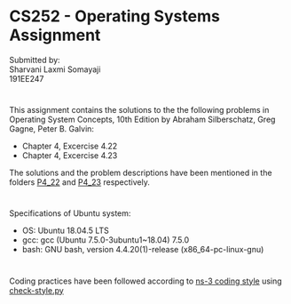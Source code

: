 # CS252 - Operating Systems Assignment
Submitted by: <br>
Sharvani Laxmi Somayaji <br>
191EE247 
#
This assignment contains the solutions to the the following problems in Operating System Concepts, 10th Edition by Abraham Silberschatz, Greg Gagne, Peter B. Galvin:
- Chapter 4, Excercise 4.22
- Chapter 4, Excercise 4.23

The solutions and the problem descriptions have been mentioned in the folders <a href="https://github.com/Sharvani2002/CS252-Assignment/tree/main/P4_22">P4_22</a> and <a href="https://github.com/Sharvani2002/CS252-Assignment/tree/main/P4_23">P4_23</a> respectively.
#
Specifications of Ubuntu system:

- OS: Ubuntu 18.04.5 LTS
- gcc: gcc (Ubuntu 7.5.0-3ubuntu1~18.04) 7.5.0
- bash: GNU bash, version 4.4.20(1)-release (x86_64-pc-linux-gnu)
#


Coding practices have been followed according to <a href="https://www.nsnam.org/develop/contributing-code/coding-style/">ns-3 coding style</a> using <a href="https://code.nsnam.org/ns-3.26/file/af21cf79d193/utils/check-style.py">check-style.py</a>

